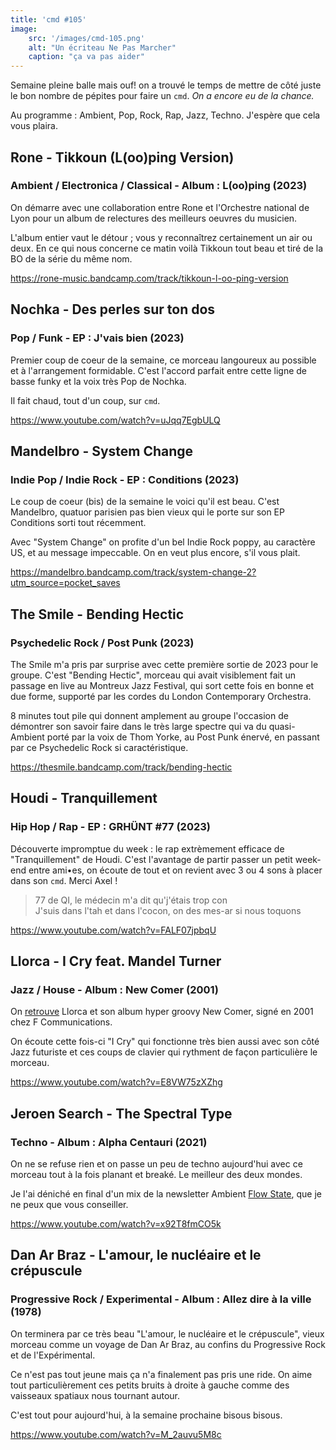 ```yaml
---
title: 'cmd #105'
image:
    src: '/images/cmd-105.png'
    alt: "Un écriteau Ne Pas Marcher"
    caption: "ça va pas aider"
---
```


Semaine pleine balle mais ouf! on a trouvé le temps de mettre de côté juste le bon nombre de pépites pour faire un `cmd`. _On a encore eu de la chance._

Au programme : Ambient, Pop, Rock, Rap, Jazz, Techno. J'espère que cela vous plaira.



## Rone - Tikkoun (L​(​oo​)​ping Version)

### Ambient / Electronica / Classical - Album : L​(​oo​)​ping (2023)

On démarre avec une collaboration entre Rone et l'Orchestre national de Lyon pour un album de relectures des meilleurs oeuvres du musicien. 

L'album entier vaut le détour ; vous y reconnaîtrez certainement un air ou deux. En ce qui nous concerne ce matin voilà Tikkoun tout beau et tiré de la BO de la série du même nom. 

https://rone-music.bandcamp.com/track/tikkoun-l-oo-ping-version



## Nochka - Des perles sur ton dos

### Pop / Funk - EP : J'vais bien (2023)

Premier coup de coeur de la semaine, ce morceau langoureux au possible et à l'arrangement formidable. C'est l'accord parfait entre cette ligne de basse funky et la voix très Pop de Nochka.

Il fait chaud, tout d'un coup, sur `cmd`.

https://www.youtube.com/watch?v=uJqq7EgbULQ




## Mandelbro - System Change

### Indie Pop / Indie Rock - EP : Conditions (2023)

Le coup de coeur (bis) de la semaine le voici qu'il est beau. C'est Mandelbro, quatuor parisien pas bien vieux qui le porte sur son EP Conditions sorti tout récemment.

Avec "System Change" on profite d'un bel Indie Rock poppy, au caractère US, et au message impeccable. On en veut plus encore, s'il vous plait. 

https://mandelbro.bandcamp.com/track/system-change-2?utm_source=pocket_saves



## The Smile - Bending Hectic

### Psychedelic Rock / Post Punk (2023)

The Smile m'a pris par surprise avec cette première sortie de 2023 pour le groupe. C'est "Bending Hectic", morceau qui avait visiblement fait un passage en live au Montreux Jazz Festival, qui sort cette fois en bonne et due forme, supporté par les cordes du London Contemporary Orchestra.

8 minutes tout pile qui donnent amplement au groupe l'occasion de démontrer son savoir faire dans le très large spectre qui va du quasi-Ambient porté par la voix de Thom Yorke, au Post Punk énervé, en passant par ce Psychedelic Rock si caractéristique.

https://thesmile.bandcamp.com/track/bending-hectic



## Houdi - Tranquillement

### Hip Hop / Rap - EP : GRHÜNT #77 (2023)

Découverte impromptue du week : le rap extrèmement efficace de "Tranquillement" de Houdi. C'est l'avantage de partir passer un petit week-end entre ami•es, on écoute de tout et on revient avec 3 ou 4 sons à placer dans son `cmd`. Merci Axel !

>77 de QI, le médecin m'a dit qu'j'étais trop con<br />
>J'suis dans l'tah et dans l'cocon, on des mes-ar si nous toquons<br/>


https://www.youtube.com/watch?v=FALF07jpbqU



## Llorca - I Cry feat. Mandel Turner

### Jazz / House - Album : New Comer (2001)

On [retrouve](https://cmd.wuips.com/post/2023-01-12-cmd-82) Llorca et son album hyper groovy New Comer, signé en 2001 chez F Communications. 

On écoute cette fois-ci "I Cry" qui fonctionne très bien aussi avec son côté Jazz futuriste et ces coups de clavier qui rythment de façon particulière le morceau.

https://www.youtube.com/watch?v=E8VW75zXZhg



## Jeroen Search - The Spectral Type

### Techno - Album : Alpha Centauri (2021)

On ne se refuse rien et on passe un peu de techno aujourd'hui avec ce morceau tout à la fois planant et breaké. Le meilleur des deux mondes.

Je l'ai déniché en final d'un mix de la newsletter Ambient [Flow State](https://www.flowstate.fm/), que je ne peux que vous conseiller.

https://www.youtube.com/watch?v=x92T8fmCO5k



## Dan Ar Braz - L'amour, le nucléaire et le crépuscule

### Progressive Rock / Experimental - Album : Allez dire à la ville (1978)

On terminera par ce très beau "L'amour, le nucléaire et le crépuscule", vieux morceau comme un voyage de Dan Ar Braz, au confins du Progressive Rock et de l'Expérimental. 

Ce n'est pas tout jeune mais ça n'a finalement pas pris une ride. On aime tout particulièrement ces petits bruits à droite à gauche comme des vaisseaux spatiaux nous tournant autour.

C'est tout pour aujourd'hui, à la semaine prochaine bisous bisous.

https://www.youtube.com/watch?v=M_2auvu5M8c

